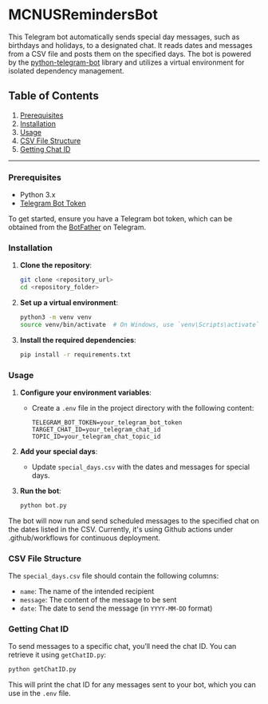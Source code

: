 # MCNUSRemindersBot

This Telegram bot automatically sends special day messages, such as birthdays and holidays, to a designated chat. It reads dates and messages from a CSV file and posts them on the specified days. The bot is powered by the [python-telegram-bot](https://python-telegram-bot.readthedocs.io/) library and utilizes a virtual environment for isolated dependency management.

## Table of Contents
1. [Prerequisites](#prerequisites)
2. [Installation](#installation)
3. [Usage](#usage)
4. [CSV File Structure](#csv-file-structure)
5. [Getting Chat ID](#getting-chat-id)

---

### Prerequisites

- Python 3.x
- [Telegram Bot Token](https://core.telegram.org/bots#botfather)
  
To get started, ensure you have a Telegram bot token, which can be obtained from the [BotFather](https://t.me/BotFather) on Telegram.

### Installation

1. **Clone the repository**:

   ```bash
   git clone <repository_url>
   cd <repository_folder>
   ```

2. **Set up a virtual environment**:

   ```bash
   python3 -m venv venv
   source venv/bin/activate  # On Windows, use `venv\Scripts\activate`
   ```

3. **Install the required dependencies**:

   ```bash
   pip install -r requirements.txt
   ```

### Usage

1. **Configure your environment variables**:
   - Create a `.env` file in the project directory with the following content:

     ```plaintext
     TELEGRAM_BOT_TOKEN=your_telegram_bot_token
     TARGET_CHAT_ID=your_telegram_chat_id
     TOPIC_ID=your_telegram_chat_topic_id
     ```

2. **Add your special days**:
   - Update `special_days.csv` with the dates and messages for special days.
   
3. **Run the bot**:

   ```bash
   python bot.py
   ```

The bot will now run and send scheduled messages to the specified chat on the dates listed in the CSV. Currently, it's using Github actions under .github/workflows for continuous deployment.

### CSV File Structure

The `special_days.csv` file should contain the following columns:

- `name`: The name of the intended recipient
- `message`: The content of the message to be sent
- `date`: The date to send the message (in `YYYY-MM-DD` format)


### Getting Chat ID

To send messages to a specific chat, you’ll need the chat ID. You can retrieve it using `getChatID.py`:

```bash
python getChatID.py
```

This will print the chat ID for any messages sent to your bot, which you can use in the `.env` file.